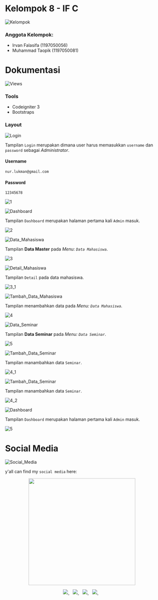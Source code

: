 # Kelompok 8 - IF C
![Kelompok](https://img.shields.io/badge/WebinarApp-Kelompok%208%20IF%20C-blue)
<h3> Anggota Kelompok: </h3>

- Irvan Falasifa		(1197050056)
- Muhammad Taopik (1197050081)

# Dokumentasi
![Views](https://img.shields.io/badge/WebinarApp-Dokumentasi-blue)

### Tools

- Codeigniter 3
- Bootstraps

### Layout

![Login](https://img.shields.io/badge/WebinarApp-Tampilan%20Login-orange)

Tampilan `Login` merupakan dimana user harus memasukkan `username` dan `password` sebagai *Administrator*.

#### Username

```
nur.lukman@gmail.com
```

#### Password

```
12345678
```

![1](/doc/1.png)

![Dashboard](https://img.shields.io/badge/WebinarApp-Tampilan%20Dashboard-orange)

Tampilan `Dashboard` merupakan halaman pertama kali `Admin` masuk.

![2](/doc/2.png)

![Data_Mahasiswa](https://img.shields.io/badge/WebinarApp-Tampilan%20Data%20Master-orange)

Tampilan **Data Master** pada *Menu: `Data Mahasiswa`*.

![3](/doc/3.png)

![Detail_Mahasiswa](https://img.shields.io/badge/WebinarApp-Detail%20Data%20Mahasiswa-orange)

Tampilan `Detail` pada data mahasiswa.

![3_1](/doc/3_1.png)

![Tambah_Data_Mahasiswa](https://img.shields.io/badge/WebinarApp-Tambah%20Data%20Mahasiswa-orange)

Tampilan menambahkan data pada *Menu: `Data Mahasiswa`*.

![4](/doc/4.png)

![Data_Seminar](https://img.shields.io/badge/WebinarApp-Data%20Seminar-orange)

Tampilan  **Data Seminar** pada *Menu: `Data Seminar`*.

![5](/doc/5.png)

![Tambah_Data_Seminar](https://img.shields.io/badge/WebinarApp-Tambah%20Data%20Seminar-orange)

Tampilan manambahkan data `Seminar`.

![4_1](/doc/4_1.png)

![Tambah_Data_Seminar](https://img.shields.io/badge/WebinarApp-Tambah%20Data%20Seminar-orange)

Tampilan manambahkan data `Seminar`.

![4_2](/doc/4_2.png)

![Dashboard](https://img.shields.io/badge/WebinarApp-Tampilan%20Dashboard-orange)

Tampilan `Dashboard` merupakan halaman pertama kali `Admin` masuk.

![5](/doc/5.png)


# Social Media
![Social_Media](https://img.shields.io/badge/Social-Media-blue)

y'all can find my `social media` here:

<p align='center'>
 <a href="#">
  <img src="https://github-readme-stats.vercel.app/api?username=Mr94t3z&show_icons=true&count_private=true&theme=dark" width="350">
 </a>
</p>

<p align='center'>
 
 <a href="https://www.facebook.com/mr.94t3z">
  <img src="https://img.shields.io/badge/Facebook-%231877F2.svg?style=for-the-badge&logo=Facebook&logoColor=white" />        
 </a>&nbsp;&nbsp;
 
 <a href="https://www.instagram.com/m.taopik_/">
  <img src="https://img.shields.io/badge/instagram-E4405F?style=for-the-badge&logo=instagram&logoColor=white" /> 
 </a>&nbsp;&nbsp;
 
 <a href="https://www.linkedin.com/in/muhamad-taopik-8b0746174">
  <img src="https://img.shields.io/badge/linkedin-%230077B5.svg?&style=for-the-badge&logo=linkedin&logoColor=white" />
 </a>&nbsp;&nbsp;
 
 <a href="https://twitter.com/mr94t3z">
  <img src="https://img.shields.io/twitter/follow/mr94t3z?color=1DA1F2&logo=twitter&style=for-the-badge" />
 </a>&nbsp;&nbsp;
  
</p>
